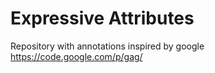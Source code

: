 # Expressive Attributes
Repository with annotations inspired by google
https://code.google.com/p/gag/
